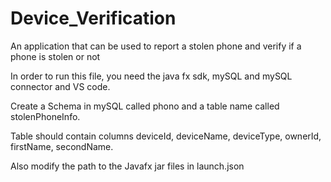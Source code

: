 # Device_Verification
An application that can be used to report a stolen phone and verify if a phone is stolen or not

In order to run this file, you need the java fx sdk, mySQL and mySQL connector and VS code.

Create a Schema in mySQL called phono and a table name called stolenPhoneInfo.

Table should contain columns deviceId, deviceName, deviceType, ownerId, firstName, secondName.

Also modify the path to the Javafx jar files in launch.json


